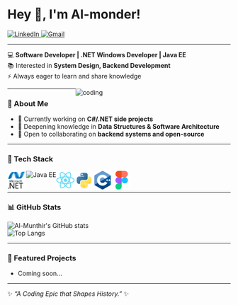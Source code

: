 # Hey 👋, I'm Al-monder!  

<a href="https://www.linkedin.com/in/al-monder-bentaher/">
  <img alt="LinkedIn" src="https://img.shields.io/badge/LinkedIn-0A66C2?style=for-the-badge&logo=linkedin&logoColor=white"/>
</a>
<a href="mailto:almonderbentaher@email.com">
  <img alt="Gmail" src="https://img.shields.io/badge/Gmail-D14836?style=for-the-badge&logo=gmail&logoColor=white"/>
</a>

<br/>

---

💻 **Software Developer | .NET Windows Developer | Java EE**  
📚 Interested in **System Design, Backend Development**  
⚡ Always eager to learn and share knowledge  

<img align="right" alt="coding" src="https://media.giphy.com/media/qgQUggAC3Pfv687qPC/giphy.gif" width="350"/>

---

### 🧐 About Me
- 🔭 Currently working on **C#/.NET side projects**  
- 🌱 Deepening knowledge in **Data Structures & Software Architecture**  
- 🤝 Open to collaborating on **backend systems and open-source**  

---

### 🔨 Tech Stack
<a href="https://dotnet.microsoft.com/"><img align="left" alt=".NET" height="42px" src="https://raw.githubusercontent.com/devicons/devicon/master/icons/dot-net/dot-net-original-wordmark.svg"/></a>
<a href="https://jakarta.ee/"><img align="left" alt="Java EE" height="42px" src="https://cdn.jsdelivr.net/gh/devicons/devicon/icons/java/java-original-wordmark.svg"/></a>
<a href="https://react.dev/"><img align="left" alt="React" height="42px" src="https://raw.githubusercontent.com/devicons/devicon/master/icons/react/react-original.svg"/></a>
<a href="https://www.python.org/"><img align="left" alt="Python" height="42px" src="https://raw.githubusercontent.com/devicons/devicon/master/icons/python/python-original.svg"/></a>
<a href="https://isocpp.org/"><img align="left" alt="C++" height="42px" src="https://raw.githubusercontent.com/devicons/devicon/master/icons/cplusplus/cplusplus-original.svg"/></a>
<a href="https://www.figma.com/"><img align="left" alt="Figma" height="42px" src="https://raw.githubusercontent.com/devicons/devicon/master/icons/figma/figma-original.svg"/></a>
<br/><br/>


---

### 📊 GitHub Stats
![Al-Munthir's GitHub stats](https://github-readme-stats.vercel.app/api?username=almonder01&show_icons=true&theme=radical)  
![Top Langs](https://github-readme-stats.vercel.app/api/top-langs/?username=almonder01&layout=compact&theme=radical)  

---

### 🚀 Featured Projects
- Coming soon...  

---

✨ *“A Coding Epic that Shapes History.”* ✨
